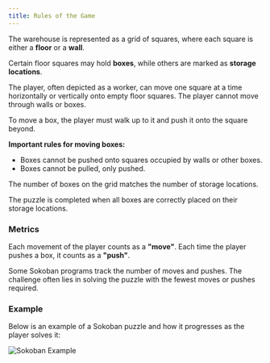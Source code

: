 ```yaml
---
title: Rules of the Game
---
```


The warehouse is represented as a grid of squares, where each square is either a **floor** or a **wall**.

Certain floor squares may hold **boxes**, while others are marked as **storage locations**.

The player, often depicted as a worker, can move one square at a time horizontally or vertically onto empty floor squares. The player cannot move through walls or boxes.

To move a box, the player must walk up to it and push it onto the square beyond.

**Important rules for moving boxes:**

- Boxes cannot be pushed onto squares occupied by walls or other boxes.
- Boxes cannot be pulled, only pushed.

The number of boxes on the grid matches the number of storage locations.

The puzzle is completed when all boxes are correctly placed on their storage locations.

### Metrics

Each movement of the player counts as a **"move"**.
Each time the player pushes a box, it counts as a **"push"**.

Some Sokoban programs track the number of moves and pushes.
The challenge often lies in solving the puzzle with the fewest moves or pushes required.

### Example

Below is an example of a Sokoban puzzle and how it progresses as the player solves it:

![Sokoban  Example](/img/sokoban/sokoban-puzzle-solving-example.gif)
